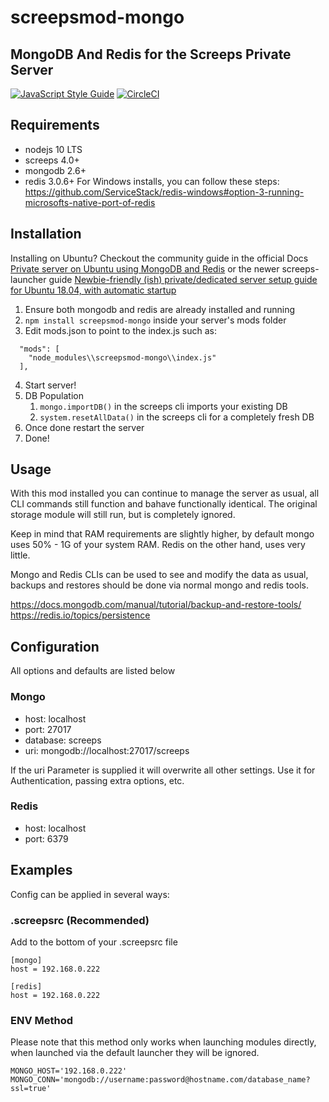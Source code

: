 # screepsmod-mongo

## MongoDB And Redis for the Screeps Private Server

[![JavaScript Style Guide](https://img.shields.io/badge/code_style-standard-brightgreen.svg)](https://standardjs.com)
[![CircleCI](https://circleci.com/gh/ScreepsMods/screepsmod-mongo/tree/master.svg?style=shield)](https://circleci.com/gh/ScreepsMods/screepsmod-mongo/tree/master)

## Requirements

* nodejs 10 LTS
* screeps 4.0+
* mongodb 2.6+
* redis 3.0.6+  For Windows installs, you can follow these steps: https://github.com/ServiceStack/redis-windows#option-3-running-microsofts-native-port-of-redis

## Installation

Installing on Ubuntu? Checkout the community guide in the official Docs [Private server on Ubuntu using MongoDB and Redis](http://docs.screeps.com/contributed/ps_ubuntu.html) or the newer screeps-launcher guide [Newbie-friendly (ish) private/dedicated server setup guide for Ubuntu 18.04, with automatic startup](https://www.reddit.com/r/screeps/comments/deyq66/newbiefriendly_ish_privatededicated_server_setup/)

1. Ensure both mongodb and redis are already installed and running
2. `npm install screepsmod-mongo` inside your server's mods folder
3. Edit mods.json to point to the index.js such as:

```
  "mods": [
    "node_modules\\screepsmod-mongo\\index.js"
  ],
```

4. Start server!  
5. DB Population
    1. `mongo.importDB()` in the screeps cli imports your existing DB
    2. `system.resetAllData()` in the screeps cli for a completely fresh DB
6. Once done restart the server
7. Done! 

## Usage

With this mod installed you can continue to manage the server as usual,
all CLI commands still function and bahave functionally identical.
The original storage module will still run, but is completely ignored.

Keep in mind that RAM requirements are slightly higher, by default mongo
uses 50% - 1G of your system RAM. Redis on the other hand, uses very little.

Mongo and Redis CLIs can be used to see and modify the data as usual,
backups and restores should be done via normal mongo and redis tools.

https://docs.mongodb.com/manual/tutorial/backup-and-restore-tools/  
https://redis.io/topics/persistence

## Configuration

All options and defaults are listed below

### Mongo

* host: localhost
* port: 27017
* database: screeps
* uri: mongodb://localhost:27017/screeps

If the uri Parameter is supplied it will overwrite all other settings. Use it for Authentication, passing extra options, etc.

### Redis

* host: localhost
* port: 6379

## Examples

Config can be applied in several ways:

### .screepsrc (Recommended)

Add to the bottom of your .screepsrc file
```
[mongo]
host = 192.168.0.222

[redis]
host = 192.168.0.222
```

### ENV Method

Please note that this method only works when launching modules directly, when launched via the default launcher they will be ignored.

```
MONGO_HOST='192.168.0.222'
MONGO_CONN='mongodb://username:password@hostname.com/database_name?ssl=true'
```
